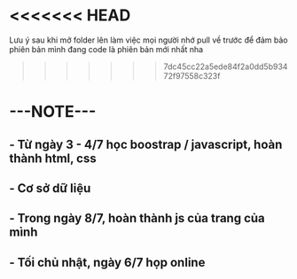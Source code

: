 <<<<<<< HEAD
=======
Lưu ý sau khi mở folder lên làm việc mọi người nhớ pull về trước để đảm bảo phiên bản mình đang code là phiên bản mới nhất nha
>>>>>>> 7dc45cc22a5ede84f2a0dd5b93472f97558c323f
# ---NOTE---
## - Từ ngày 3 - 4/7 học boostrap / javascript, hoàn thành html, css
## - Cơ sở dữ liệu
## - Trong ngày 8/7, hoàn thành js của trang của mình
## - Tối chủ nhật, ngày 6/7 họp online
